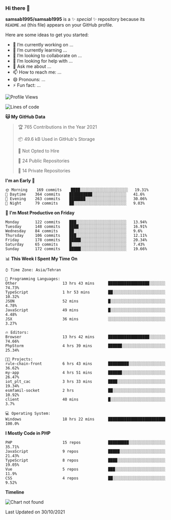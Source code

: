 ### Hi there 👋

**samsab1995/samsab1995** is a ✨ _special_ ✨ repository because its `README.md` (this file) appears on your GitHub profile.

Here are some ideas to get you started:

- 🔭 I’m currently working on ...
- 🌱 I’m currently learning ...
- 👯 I’m looking to collaborate on ...
- 🤔 I’m looking for help with ...
- 💬 Ask me about ...
- 📫 How to reach me: ...
- 😄 Pronouns: ...
- ⚡ Fun fact: ...

<!--START_SECTION:waka-->
![Profile Views](http://img.shields.io/badge/Profile%20Views-0-blue)

![Lines of code](https://img.shields.io/badge/From%20Hello%20World%20I%27ve%20Written-866854%20lines%20of%20code-blue)

**🐱 My GitHub Data** 

> 🏆 765 Contributions in the Year 2021
 > 
> 📦 49.6 kB Used in GitHub's Storage 
 > 
> 🚫 Not Opted to Hire
 > 
> 📜 24 Public Repositories 
 > 
> 🔑 14 Private Repositories  
 > 
**I'm an Early 🐤** 

```text
🌞 Morning    169 commits    ████░░░░░░░░░░░░░░░░░░░░░   19.31% 
🌆 Daytime    364 commits    ██████████░░░░░░░░░░░░░░░   41.6% 
🌃 Evening    263 commits    ███████░░░░░░░░░░░░░░░░░░   30.06% 
🌙 Night      79 commits     ██░░░░░░░░░░░░░░░░░░░░░░░   9.03%

```
📅 **I'm Most Productive on Friday** 

```text
Monday       122 commits    ███░░░░░░░░░░░░░░░░░░░░░░   13.94% 
Tuesday      148 commits    ████░░░░░░░░░░░░░░░░░░░░░   16.91% 
Wednesday    84 commits     ██░░░░░░░░░░░░░░░░░░░░░░░   9.6% 
Thursday     106 commits    ███░░░░░░░░░░░░░░░░░░░░░░   12.11% 
Friday       178 commits    █████░░░░░░░░░░░░░░░░░░░░   20.34% 
Saturday     65 commits     █░░░░░░░░░░░░░░░░░░░░░░░░   7.43% 
Sunday       172 commits    █████░░░░░░░░░░░░░░░░░░░░   19.66%

```


📊 **This Week I Spent My Time On** 

```text
⌚︎ Time Zone: Asia/Tehran

💬 Programming Languages: 
Other                    13 hrs 43 mins      ██████████████████░░░░░░░   74.73% 
TypeScript               1 hr 53 mins        ██░░░░░░░░░░░░░░░░░░░░░░░   10.32% 
JSON                     52 mins             █░░░░░░░░░░░░░░░░░░░░░░░░   4.78% 
JavaScript               49 mins             █░░░░░░░░░░░░░░░░░░░░░░░░   4.48% 
JSX                      36 mins             ░░░░░░░░░░░░░░░░░░░░░░░░░   3.27%

🔥 Editors: 
Browser                  13 hrs 42 mins      ██████████████████░░░░░░░   74.66% 
PhpStorm                 4 hrs 39 mins       ██████░░░░░░░░░░░░░░░░░░░   25.34%

🐱‍💻 Projects: 
rule-chain-front         6 hrs 43 mins       █████████░░░░░░░░░░░░░░░░   36.62% 
my-app                   4 hrs 51 mins       ██████░░░░░░░░░░░░░░░░░░░   26.47% 
iot_plt_cac              3 hrs 33 mins       ████░░░░░░░░░░░░░░░░░░░░░   19.34% 
esmfamil-socket          2 hrs               ██░░░░░░░░░░░░░░░░░░░░░░░   10.92% 
client                   40 mins             █░░░░░░░░░░░░░░░░░░░░░░░░   3.7%

💻 Operating System: 
Windows                  18 hrs 22 mins      █████████████████████████   100.0%

```

**I Mostly Code in PHP** 

```text
PHP                      15 repos            █████████░░░░░░░░░░░░░░░░   35.71% 
JavaScript               9 repos             █████░░░░░░░░░░░░░░░░░░░░   21.43% 
TypeScript               8 repos             ████░░░░░░░░░░░░░░░░░░░░░   19.05% 
Vue                      5 repos             ███░░░░░░░░░░░░░░░░░░░░░░   11.9% 
CSS                      4 repos             ██░░░░░░░░░░░░░░░░░░░░░░░   9.52%

```


**Timeline**

![Chart not found](https://raw.githubusercontent.com/samsab1995/samsab1995/main/charts/bar_graph.png) 


 Last Updated on 30/10/2021
<!--END_SECTION:waka-->
